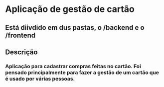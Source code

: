 # Aplicação de gestão de cartão

## Está diivdido em dus pastas, o /backend e o /frontend

## Descrição
### Aplicação para cadastrar compras feitas no cartão. Foi pensado principalmente para fazer a gestão de um cartão que é usado por várias pessoas.